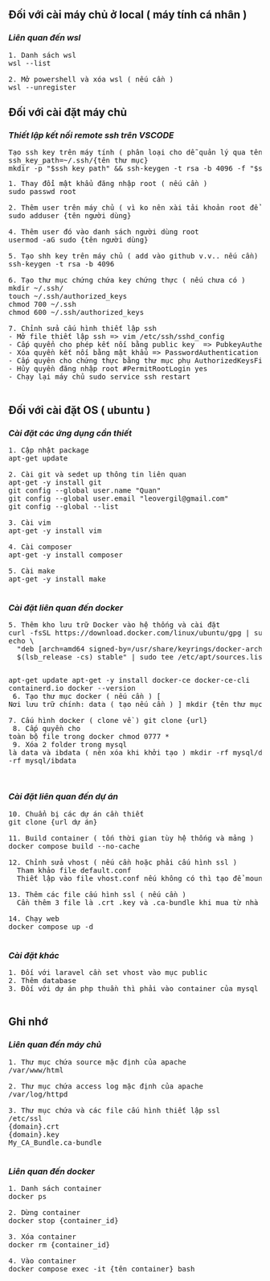 <h2>Đối với cài máy chủ ở local ( máy tính cá nhân )</h2>
<h3><i>Liên quan đến wsl</i></h3>
<pre>
1. Danh sách wsl
wsl --list<br>
2. Mở powershell và xóa wsl ( nếu cần )
wsl --unregister <Tên wsl>
</pre>

<h2>Đối với cài đặt máy chủ</h2>
<h3><i>Thiết lập kết nối remote ssh trên VSCODE</i></h3>

<pre>
Tạo ssh key trên máy tính ( phân loại cho dễ quản lý qua tên thư mục )
ssh_key_path=~/.ssh/{tên thư mục}
mkdir -p "$ssh_key_path" && ssh-keygen -t rsa -b 4096 -f "$ssh_key_path/id_rsa"
</pre>
<pre>
1. Thay đổi mật khẩu đăng nhập root ( nếu cần )
sudo passwd root<br>
2. Thêm user trên máy chủ ( vì ko nên xài tải khoản root để bảo mật )
sudo adduser {tên người dùng}<br>
4. Thêm user đó vào danh sách người dùng root
usermod -aG sudo {tên người dùng}<br>
5. Tạo shh key trên máy chủ ( add vào github v.v.. nếu cần)
ssh-keygen -t rsa -b 4096<br>
6. Tạo thư mục chứng chứa key chứng thực ( nếu chưa có )
mkdir ~/.ssh/
touch ~/.ssh/authorized_keys
chmod 700 ~/.ssh
chmod 600 ~/.ssh/authorized_keys<br>
7. Chỉnh sửa cấu hình thiết lập ssh
- Mở file thiết lập ssh => vim /etc/ssh/sshd_config
- Cấp quyển cho phép kết nối bằng public key  => PubkeyAuthentication yes
- Xóa quyền kết nối bằng mật khẩu => PasswordAuthentication no
- Cấp quyên cho chứng thực bằng thư mục phụ AuthorizedKeysFile      .ssh/authorized_keys .ssh/authorized_keys2
- Hủy quyền đăng nhập root #PermitRootLogin yes
- Chạy lại máy chủ sudo service ssh restart<br>
</pre>

<h2>Đối với cài đặt OS ( ubuntu )</h2>
<h3><i>Cài đặt các ứng dụng cần thiết</i></h3>
<pre>
1. Cập nhật package
apt-get update<br>
2. Cài git và sedet up thông tin liên quan
apt-get -y install git
git config --global user.name "Quan"
git config --global user.email "leovergil@gmail.com"
git config --global --list<br>
3. Cài vim
apt-get -y install vim<br>
4. Cài composer
apt-get -y install composer<br>
5. Cài make
apt-get -y install make<br>
</pre>

<h3><i>Cài đặt liên quan đến docker</i></h3>
<pre>
5. Thêm kho lưu trữ Docker vào hệ thống và cài đặt
curl -fsSL https://download.docker.com/linux/ubuntu/gpg | sudo gpg --dearmor -o /usr/share/keyrings/docker-archive-keyring.gpg
echo \
  "deb [arch=amd64 signed-by=/usr/share/keyrings/docker-archive-keyring.gpg] https://download.docker.com/linux/ubuntu \
  $(lsb_release -cs) stable" | sudo tee /etc/apt/sources.list.d/docker.list > /dev/null  

apt-get update
apt-get -y install docker-ce docker-ce-cli containerd.io
docker --version<br>
6. Tạo thư mục docker ( nếu cần ) [ Nơi lưu trữ chính: data ( tạo nếu cần ) ]
mkdir {tên thư mục docker}<br>
7. Cấu hình docker ( clone về )
git clone {url}<br>
8. Cấp quyền cho toàn bộ file trong docker
chmod 0777 *<br>
9. Xóa 2 folder trong mysql là data và ibdata ( nên xóa khi khởi tạo )
mkdir -rf mysql/data
mkdir -rf mysql/ibdata<br>
</pre>

<h3><i>Cài đặt liên quan đến dự án</i></h3>
<pre>
10. Chuẩn bị các dự án cần thiết
git clone {url dự án}<br>
11. Build container ( tốn thời gian tùy hệ thống và mảng )
docker compose build --no-cache<br>
12. Chỉnh sửa vhost ( nếu cần hoặc phải cấu hình ssl )
  Tham khảo file default.conf
  Thiết lập vào file vhost.conf nếu không có thì tạo để mount vào VM<br>
13. Thêm các file cấu hình ssl ( nếu cần )
  Cần thêm 3 file là .crt .key và .ca-bundle khi mua từ nhà cung cấp</br>
14. Chạy web
docker compose up -d<br>
</pre>

<h3><i>Cài đặt khác</i></h3>
<pre>
1. Đối với laravel cần set vhost vào mục public
2. Thêm database
3. Đối với dự án php thuần thì phải vào container của mysql import db thì mới chạy dc<br>
</pre>

<h2>Ghi nhớ</h2>
<h3><i>Liên quan đến máy chủ</i></h3>
<pre>
1. Thư mục chứa source mặc định của apache
/var/www/html<br>
2. Thư mục chứa access log mặc định của apache
/var/log/httpd<br>
3. Thư mục chứa và các file cấu hình thiết lập ssl
/etc/ssl
{domain}.crt
{domain}.key
My_CA_Bundle.ca-bundle<br>
</pre>

<h3><i>Liên quan đến docker</i></h3>
<pre>
1. Danh sách container
docker ps<br>
2. Dừng container
docker stop {container_id}<br>
3. Xóa container
docker rm {container_id}<br>
4. Vào container
docker compose exec -it {tên container} bash<br>
</pre>
